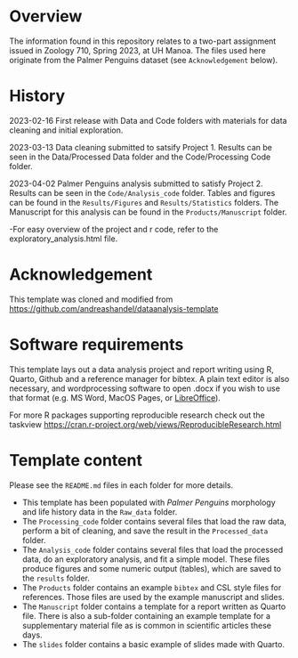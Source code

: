# Overview

The information found in this repository relates to a two-part assignment issued in Zoology 710, Spring 2023, at UH Manoa. The files used here originate from the Palmer Penguins dataset (see `Acknowledgement` below). 


# History

2023-02-16 First release with Data and Code folders with materials for data cleaning and initial exploration.

2023-03-13 Data cleaning submitted to satsify Project 1. Results can be seen in the Data/Processed Data folder and the Code/Processing Code folder. 

2023-04-02 Palmer Penguins analysis submitted to satisfy Project 2. Results can be seen in the `Code/Analysis_code` folder. Tables and figures can be found in the `Results/Figures` and `Results/Statistics` folders. The Manuscript for this analysis can be found in the `Products/Manuscript` folder.

-For easy overview of the project and r code, refer to the exploratory_analysis.html file.

# Acknowledgement

 This template was cloned and modified from <https://github.com/andreashandel/dataanalysis-template>
 

# Software requirements

This template lays out a data analysis project and report writing using R, Quarto, Github and a reference manager for bibtex. A plain text editor is also necessary, and wordprocessing software to open .docx if you wish to use that format (e.g. MS Word, MacOS Pages, or [LibreOffice](https://www.libreoffice.org/)). 

For more R packages supporting reproducible research check out the taskview <https://cran.r-project.org/web/views/ReproducibleResearch.html>



# Template content


Please see the `README.md` files in each folder for more details.

* This template has been populated with _Palmer Penguins_ morphology and life history data in the `Raw_data` folder. 
* The `Processing_code` folder contains several files that load the raw data, perform a bit of cleaning, and save the result in the `Processed_data` folder. 
* The `Analysis_code` folder contains several files that load the processed data, do an exploratory analysis, and fit a simple model. These files produce figures and some numeric output (tables), which are saved to the `results` folder.
* The `Products` folder contains an example `bibtex` and CSL style files for references. Those files are used by the example manuscript and slides.
* The  `Manuscript` folder contains a template for a report written as Quarto file. There is also a sub-folder containing an example template for a supplementary material file as is common in scientific articles these days.
* The `slides` folder contains a basic example of slides made with Quarto. 




